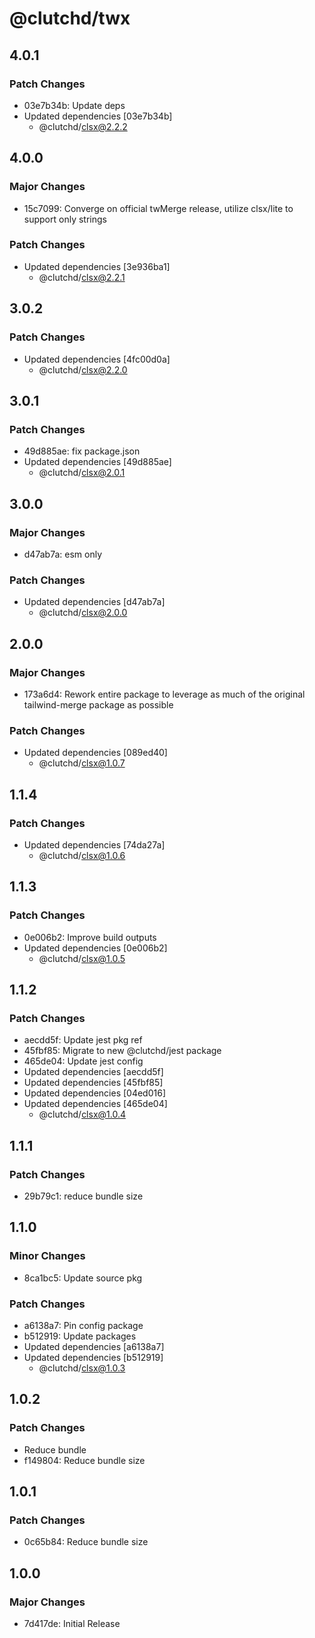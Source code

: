 # @clutchd/twx

## 4.0.1

### Patch Changes

- 03e7b34b: Update deps
- Updated dependencies [03e7b34b]
  - @clutchd/clsx@2.2.2

## 4.0.0

### Major Changes

- 15c7099: Converge on official twMerge release, utilize clsx/lite to support only strings

### Patch Changes

- Updated dependencies [3e936ba1]
  - @clutchd/clsx@2.2.1

## 3.0.2

### Patch Changes

- Updated dependencies [4fc00d0a]
  - @clutchd/clsx@2.2.0

## 3.0.1

### Patch Changes

- 49d885ae: fix package.json
- Updated dependencies [49d885ae]
  - @clutchd/clsx@2.0.1

## 3.0.0

### Major Changes

- d47ab7a: esm only

### Patch Changes

- Updated dependencies [d47ab7a]
  - @clutchd/clsx@2.0.0

## 2.0.0

### Major Changes

- 173a6d4: Rework entire package to leverage as much of the original tailwind-merge package as possible

### Patch Changes

- Updated dependencies [089ed40]
  - @clutchd/clsx@1.0.7

## 1.1.4

### Patch Changes

- Updated dependencies [74da27a]
  - @clutchd/clsx@1.0.6

## 1.1.3

### Patch Changes

- 0e006b2: Improve build outputs
- Updated dependencies [0e006b2]
  - @clutchd/clsx@1.0.5

## 1.1.2

### Patch Changes

- aecdd5f: Update jest pkg ref
- 45fbf85: Migrate to new @clutchd/jest package
- 465de04: Update jest config
- Updated dependencies [aecdd5f]
- Updated dependencies [45fbf85]
- Updated dependencies [04ed016]
- Updated dependencies [465de04]
  - @clutchd/clsx@1.0.4

## 1.1.1

### Patch Changes

- 29b79c1: reduce bundle size

## 1.1.0

### Minor Changes

- 8ca1bc5: Update source pkg

### Patch Changes

- a6138a7: Pin config package
- b512919: Update packages
- Updated dependencies [a6138a7]
- Updated dependencies [b512919]
  - @clutchd/clsx@1.0.3

## 1.0.2

### Patch Changes

- Reduce bundle
- f149804: Reduce bundle size

## 1.0.1

### Patch Changes

- 0c65b84: Reduce bundle size

## 1.0.0

### Major Changes

- 7d417de: Initial Release
